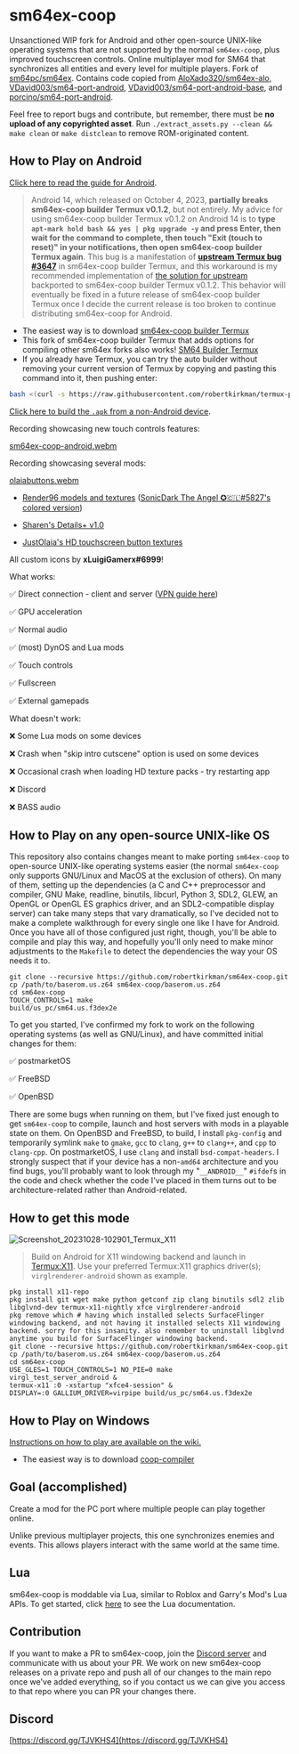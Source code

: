 # sm64ex-coop

Unsanctioned WIP fork for Android and other open-source UNIX-like operating systems that are not supported by the normal `sm64ex-coop`, plus improved touchscreen controls. Online multiplayer mod for SM64 that synchronizes all entities and every level for multiple players. Fork of [sm64pc/sm64ex](https://github.com/sm64pc/sm64ex). Contains code copied from [AloXado320/sm64ex-alo](https://github.com/AloXado320/sm64ex-alo), [VDavid003/sm64-port-android](https://github.com/VDavid003/sm64-port-android), [VDavid003/sm64-port-android-base](https://github.com/VDavid003/sm64-port-android-base), and [porcino/sm64-port-android](https://github.com/porcino/sm64-port-android).

Feel free to report bugs and contribute, but remember, there must be **no upload of any copyrighted asset**. 
Run `./extract_assets.py --clean && make clean` or `make distclean` to remove ROM-originated content.

## How to Play on Android

[Click here to read the guide for Android](README_android.md).

> Android 14, which released on October 4, 2023, **partially breaks sm64ex-coop builder Termux v0.1.2**, but not entirely. My advice for using sm64ex-coop builder Termux v0.1.2 on Android 14 is to **type `apt-mark hold bash && yes | pkg upgrade -y` and press Enter, then wait for the command to complete, then touch "Exit (touch to reset)" in your notifications, then open sm64ex-coop builder Termux again**. This bug is a manifestation of **[upstream Termux bug #3647](https://github.com/termux/termux-app/issues/3647)** in sm64ex-coop builder Termux, and this workaround is my recommended implementation of [the solution for upstream](https://github.com/termux/termux-app/issues/3647#issuecomment-1765307488) backported to sm64ex-coop builder Termux v0.1.2. This behavior will eventually be fixed in a future release of sm64ex-coop builder Termux once I decide the current release is too broken to continue distributing sm64ex-coop for Android.

* The easiest way is to download [sm64ex-coop builder Termux](https://github.com/robertkirkman/termux-app/releases/download/v0.1.2/termux-app_v0.1.2+apt-android-7-github-debug_universal.apk)
* This fork of sm64ex-coop builder Termux that adds options for compiling other sm64ex forks also works! [SM64 Builder Termux](https://github.com/izzy2fancy/termux-app/releases)
* If you already have Termux, you can try the auto builder without removing your current version of Termux by copying and pasting this command into it, then pushing enter:
```bash
bash <(curl -s https://raw.githubusercontent.com/robertkirkman/termux-packages/master/packages/bash/bin-build-sm64ex-coop.sh)
```

[Click here to build the `.apk` from a non-Android device](https://github.com/robertkirkman/sm64ex-coop-android-base). 

Recording showcasing new touch controls features:

[sm64ex-coop-android.webm](https://user-images.githubusercontent.com/31490854/213303280-b4a160a6-f711-4497-b9e1-d463546048e1.webm)

Recording showcasing several mods:

[olaiabuttons.webm](https://user-images.githubusercontent.com/31490854/215781008-f83f9659-1ea2-4fbb-bf8d-43a0e0c6a1f6.webm)

* [Render96 models and textures](https://github.com/Render96/Render96ex) ([SonicDark The Angel ✪🇨🇱#5827's colored version](https://sm64ex-coopmods.com/render96-characters/))

* [Sharen's Details+ v1.0](https://sm64ex-coopmods.com/sharens-movement-tweaks/)

* [JustOlaia's HD touchscreen button textures](https://github.com/JustOlaia/sm64ex-coop-apk/tree/coop/textures/touchcontrols)

All custom icons by **xLuigiGamerx#6999**!

What works:

✅ Direct connection - client and server ([VPN guide here](README_vpn.md))

✅ GPU acceleration

✅ Normal audio

✅ (most) DynOS and Lua mods

✅ Touch controls

✅ Fullscreen

✅ External gamepads

What doesn't work:

❌ Some Lua mods on some devices

❌ Crash when "skip intro cutscene" option is used on some devices

❌ Occasional crash when loading HD texture packs - try restarting app

❌ Discord

❌ BASS audio

## How to Play on any open-source UNIX-like OS

This repository also contains changes meant to make porting `sm64ex-coop` to open-source UNIX-like operating systems easier (the normal `sm64ex-coop` only supports GNU/Linux and MacOS at the exclusion of others). On many of them, setting up the dependencies (a C and C++ preprocessor and compiler, GNU Make, readline, binutils, libcurl, Python 3, SDL2, GLEW, an OpenGL or OpenGL ES graphics driver, and an SDL2-compatible display server) can take many steps that vary dramatically, so I've decided not to make a complete walkthrough for every single one like I have for Android. Once you have all of those configured just right, though, you'll be able to compile and play this way, and hopefully you'll only need to make minor adjustments to the `Makefile` to detect the dependencies the way your OS needs it to.

```
git clone --recursive https://github.com/robertkirkman/sm64ex-coop.git
cp /path/to/baserom.us.z64 sm64ex-coop/baserom.us.z64
cd sm64ex-coop
TOUCH_CONTROLS=1 make
build/us_pc/sm64.us.f3dex2e
```

To get you started, I've confirmed my fork to work on the following operating systems (as well as GNU/Linux), and have committed initial changes for them:

✅ postmarketOS

✅ FreeBSD

✅ OpenBSD

There are some bugs when running on them, but I've fixed just enough to get `sm64ex-coop` to compile, launch and host servers with mods in a playable state on them. On OpenBSD and FreeBSD, to build, I install `pkg-config` and temporarily symlink `make` to `gmake`, `gcc` to `clang`, `g++` to `clang++`, and `cpp` to `clang-cpp`. On postmarketOS, I use `clang` and install `bsd-compat-headers`. I strongly suspect that if your device has a non-`amd64` architecture and you find bugs, you'll probably want to look through my "`__ANDROID__`" `#ifdef`s in the code and check whether the code I've placed in them turns out to be architecture-related rather than Android-related.

## How to get this mode
![Screenshot_20231028-102901_Termux_X11](https://github.com/robertkirkman/sm64ex-coop/assets/31490854/166e8569-634e-454a-b271-a2d9dffae294)
> Build on Android for X11 windowing backend and launch in [Termux:X11](https://github.com/termux/termux-x11). Use your preferred Termux:X11 graphics driver(s); `virglrenderer-android` shown as example.
```
pkg install x11-repo
pkg install git wget make python getconf zip clang binutils sdl2 zlib libglvnd-dev termux-x11-nightly xfce virglrenderer-android
pkg remove which # having which installed selects SurfaceFlinger windowing backend, and not having it installed selects X11 windowing backend. sorry for this insanity. also remember to uninstall libglvnd anytime you build for SurfaceFlinger windowing backend.
git clone --recursive https://github.com/robertkirkman/sm64ex-coop.git
cp /path/to/baserom.us.z64 sm64ex-coop/baserom.us.z64
cd sm64ex-coop
USE_GLES=1 TOUCH_CONTROLS=1 NO_PIE=0 make
virgl_test_server_android &
termux-x11 :0 -xstartup "xfce4-session" &
DISPLAY=:0 GALLIUM_DRIVER=virpipe build/us_pc/sm64.us.f3dex2e
```

## How to Play on Windows

[Instructions on how to play are available on the wiki.](https://github.com/djoslin0/sm64ex-coop/wiki/How-to-Play)

- The easiest way is to download [coop-compiler](https://github.com/coop-compiler/coop-compiler/releases/latest/download/coop-compiler.exe)

## Goal (accomplished)
Create a mod for the PC port where multiple people can play together online.

Unlike previous multiplayer projects, this one synchronizes enemies and events. This allows players interact with the same world at the same time.

## Lua
sm64ex-coop is moddable via Lua, similar to Roblox and Garry's Mod's Lua APIs. To get started, click [here](docs/lua/lua.md) to see the Lua documentation.

## Contribution
If you want to make a PR to sm64ex-coop, join the [Discord server](https://discord.gg/TJVKHS4) and communicate with us about your PR. We work on new sm64ex-coop releases on a private repo and push all of our changes to the main repo once we've added everything, so if you contact us we can give you access to that repo where you can PR your changes there.

## Discord
[https://discord.gg/TJVKHS4](https://discord.gg/TJVKHS4)
